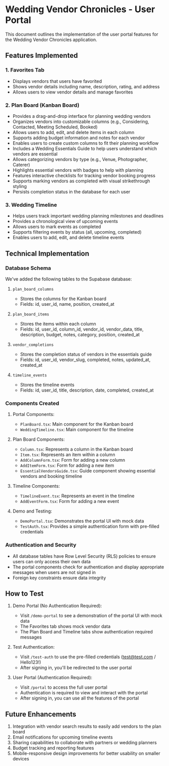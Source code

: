 # Wedding Vendor Chronicles - User Portal

This document outlines the implementation of the user portal features for the Wedding Vendor Chronicles application.

## Features Implemented

### 1. Favorites Tab
- Displays vendors that users have favorited
- Shows vendor details including name, description, rating, and address
- Allows users to view vendor details and manage favorites

### 2. Plan Board (Kanban Board)
- Provides a drag-and-drop interface for planning wedding vendors
- Organizes vendors into customizable columns (e.g., Considering, Contacted, Meeting Scheduled, Booked)
- Allows users to add, edit, and delete items in each column
- Supports adding budget information and notes for each vendor
- Enables users to create custom columns to fit their planning workflow
- Includes a Wedding Essentials Guide to help users understand which vendors are essential
- Allows categorizing vendors by type (e.g., Venue, Photographer, Caterer)
- Highlights essential vendors with badges to help with planning
- Features interactive checklists for tracking vendor booking progress
- Supports marking vendors as completed with visual strikethrough styling
- Persists completion status in the database for each user

### 3. Wedding Timeline
- Helps users track important wedding planning milestones and deadlines
- Provides a chronological view of upcoming events
- Allows users to mark events as completed
- Supports filtering events by status (all, upcoming, completed)
- Enables users to add, edit, and delete timeline events

## Technical Implementation

### Database Schema
We've added the following tables to the Supabase database:

1. `plan_board_columns`
   - Stores the columns for the Kanban board
   - Fields: id, user_id, name, position, created_at

2. `plan_board_items`
   - Stores the items within each column
   - Fields: id, user_id, column_id, vendor_id, vendor_data, title, description, budget, notes, category, position, created_at

3. `vendor_completions`
   - Stores the completion status of vendors in the essentials guide
   - Fields: id, user_id, vendor_slug, completed, notes, updated_at, created_at

4. `timeline_events`
   - Stores the timeline events
   - Fields: id, user_id, title, description, date, completed, created_at

### Components Created

1. Portal Components:
   - `PlanBoard.tsx`: Main component for the Kanban board
   - `WeddingTimeline.tsx`: Main component for the timeline

2. Plan Board Components:
   - `Column.tsx`: Represents a column in the Kanban board
   - `Item.tsx`: Represents an item within a column
   - `AddColumnForm.tsx`: Form for adding a new column
   - `AddItemForm.tsx`: Form for adding a new item
   - `EssentialVendorsGuide.tsx`: Guide component showing essential vendors and booking timeline

3. Timeline Components:
   - `TimelineEvent.tsx`: Represents an event in the timeline
   - `AddEventForm.tsx`: Form for adding a new event

4. Demo and Testing:
   - `DemoPortal.tsx`: Demonstrates the portal UI with mock data
   - `TestAuth.tsx`: Provides a simple authentication form with pre-filled credentials

### Authentication and Security

- All database tables have Row Level Security (RLS) policies to ensure users can only access their own data
- The portal components check for authentication and display appropriate messages when users are not signed in
- Foreign key constraints ensure data integrity

## How to Test

1. Demo Portal (No Authentication Required):
   - Visit `/demo-portal` to see a demonstration of the portal UI with mock data
   - The Favorites tab shows mock vendor data
   - The Plan Board and Timeline tabs show authentication required messages

2. Test Authentication:
   - Visit `/test-auth` to use the pre-filled credentials (test@test.com / Hello123!)
   - After signing in, you'll be redirected to the user portal

3. User Portal (Authentication Required):
   - Visit `/portal` to access the full user portal
   - Authentication is required to view and interact with the portal
   - After signing in, you can use all the features of the portal

## Future Enhancements

1. Integration with vendor search results to easily add vendors to the plan board
2. Email notifications for upcoming timeline events
3. Sharing capabilities to collaborate with partners or wedding planners
4. Budget tracking and reporting features
5. Mobile-responsive design improvements for better usability on smaller devices
